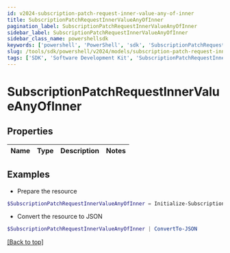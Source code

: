 ```yaml
---
id: v2024-subscription-patch-request-inner-value-any-of-inner
title: SubscriptionPatchRequestInnerValueAnyOfInner
pagination_label: SubscriptionPatchRequestInnerValueAnyOfInner
sidebar_label: SubscriptionPatchRequestInnerValueAnyOfInner
sidebar_class_name: powershellsdk
keywords: ['powershell', 'PowerShell', 'sdk', 'SubscriptionPatchRequestInnerValueAnyOfInner', 'V2024SubscriptionPatchRequestInnerValueAnyOfInner'] 
slug: /tools/sdk/powershell/v2024/models/subscription-patch-request-inner-value-any-of-inner
tags: ['SDK', 'Software Development Kit', 'SubscriptionPatchRequestInnerValueAnyOfInner', 'V2024SubscriptionPatchRequestInnerValueAnyOfInner']
---
```



# SubscriptionPatchRequestInnerValueAnyOfInner

## Properties

Name | Type | Description | Notes
------------ | ------------- | ------------- | -------------

## Examples

- Prepare the resource
```powershell
$SubscriptionPatchRequestInnerValueAnyOfInner = Initialize-SubscriptionPatchRequestInnerValueAnyOfInner 
```

- Convert the resource to JSON
```powershell
$SubscriptionPatchRequestInnerValueAnyOfInner | ConvertTo-JSON
```


[[Back to top]](#) 


